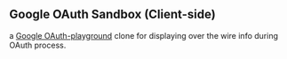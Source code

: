 
## Google OAuth Sandbox (Client-side)

a [Google OAuth-playground](https://developers.google.com/oauthplayground/) clone for displaying over the wire info during OAuth process. 

